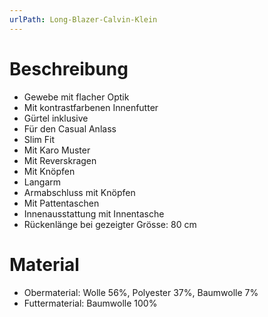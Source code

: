 ```yaml
---
urlPath: Long-Blazer-Calvin-Klein
---
```


# Beschreibung
- Gewebe mit flacher Optik
- Mit kontrastfarbenen Innenfutter
- Gürtel inklusive
- Für den Casual Anlass
- Slim Fit
- Mit Karo Muster
- Mit Reverskragen
- Mit Knöpfen
- Langarm
- Armabschluss mit Knöpfen
- Mit Pattentaschen
- Innenausstattung mit Innentasche
- Rückenlänge bei gezeigter Grösse: 80 cm

# Material
- Obermaterial: Wolle 56%, Polyester 37%, Baumwolle 7%
- Futtermaterial: Baumwolle 100%
